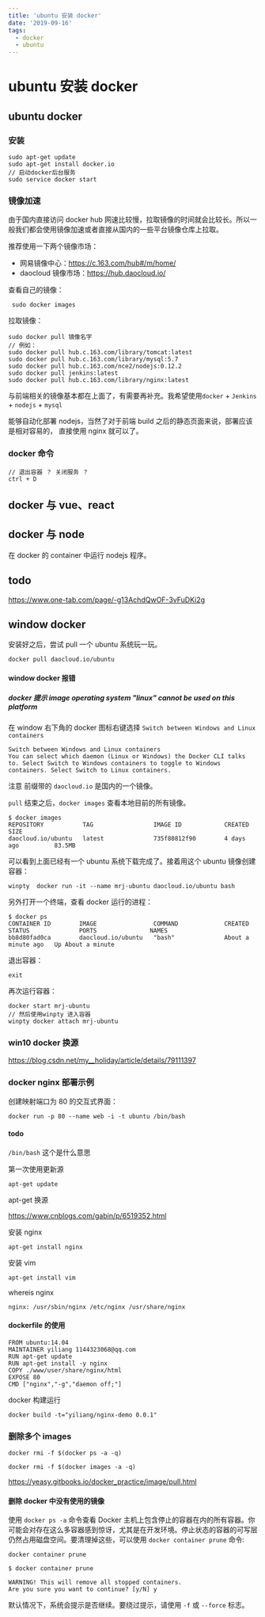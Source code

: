 ```yaml
---
title: 'ubuntu 安装 docker'
date: '2019-09-16'
tags:
  - docker
  - ubuntu
---
```


# ubuntu 安装 docker

## ubuntu docker

### 安装

```
sudo apt-get update
sudo apt-get install docker.io
// 启动docker后台服务
sudo service docker start
```

### 镜像加速

由于国内直接访问 docker hub 网速比较慢，拉取镜像的时间就会比较长。所以一般我们都会使用镜像加速或者直接从国内的一些平台镜像仓库上拉取。

推荐使用一下两个镜像市场：

- 网易镜像中心：<https://c.163.com/hub#/m/home/>
- daocloud 镜像市场：<https://hub.daocloud.io/>

查看自己的镜像：

```
 sudo docker images
```

拉取镜像：

```
sudo docker pull 镜像名字
// 例如：
sudo docker pull hub.c.163.com/library/tomcat:latest
sudo docker pull hub.c.163.com/library/mysql:5.7
sudo docker pull hub.c.163.com/nce2/nodejs:0.12.2
sudo docker pull jenkins:latest
sudo docker pull hub.c.163.com/library/nginx:latest
```

与前端相关的镜像基本都在上面了，有需要再补充。我希望使用`docker` + `Jenkins` + `nodejs` + `mysql`

能够自动化部署 nodejs，当然了对于前端 build 之后的静态页面来说，部署应该是相对容易的， 直接使用 nginx 就可以了。

### docker 命令

```
// 退出容器 ？ 关闭服务 ？
ctrl + D
```

## docker 与 vue、react

## docker 与 node

在 docker 的 container 中运行 nodejs 程序。

## todo

https://www.one-tab.com/page/-g13AchdQwOF-3vFuDKi2g

## window docker

安装好之后，尝试 pull 一个 ubuntu 系统玩一玩。

```
docker pull daocloud.io/ubuntu
```

#### window docker 报错

##### docker 提示 image operating system "linux" cannot be used on this platform

在 window 右下角的 docker 图标右键选择 `Switch between Windows and Linux containers`

```
Switch between Windows and Linux containers
You can select which daemon (Linux or Windows) the Docker CLI talks to. Select Switch to Windows containers to toggle to Windows containers. Select Switch to Linux containers.
```

注意 前缀带的 `daocloud.io` 是国内的一个镜像。

`pull` 结束之后，`docker images` 查看本地目前的所有镜像。

```
$ docker images
REPOSITORY           TAG                 IMAGE ID            CREATED             SIZE
daocloud.io/ubuntu   latest              735f80812f90        4 days ago          83.5MB

```

可以看到上面已经有一个 ubuntu 系统下载完成了。接着用这个 ubuntu 镜像创建容器：

```
winpty  docker run -it --name mrj-ubuntu daocloud.io/ubuntu bash
```

另外打开一个终端，查看 docker 运行的进程：

```
$ docker ps
CONTAINER ID        IMAGE                COMMAND             CREATED              STATUS              PORTS               NAMES
bb8d80fad0ca        daocloud.io/ubuntu   "bash"              About a minute ago   Up About a minute
```

退出容器：

```
exit
```

再次运行容器：

```
docker start mrj-ubuntu
// 然后使用winpty 进入容器
winpty docker attach mrj-ubuntu
```

### win10 docker 换源

https://blog.csdn.net/my__holiday/article/details/79111397

### docker nginx 部署示例

创建映射端口为 80 的交互式界面：

```
docker run -p 80 --name web -i -t ubuntu /bin/bash
```

#### todo

`/bin/bash` 这个是什么意思

第一次使用更新源

```
apt-get update
```

apt-get 换源

https://www.cnblogs.com/gabin/p/6519352.html

安装 nginx

```
apt-get install nginx
```

安装 vim

```
apt-get install vim
```

whereis nginx

```
nginx: /usr/sbin/nginx /etc/nginx /usr/share/nginx
```

#### dockerfile 的使用

```
FROM ubuntu:14.04
MAINTAINER yiliang 1144323068@qq.com
RUN apt-get update
RUN apt-get install -y nginx
COPY ./www/user/share/nginx/html
EXPOSE 80
CMD ["nginx","-g","daemon off;"]
```

docker 构建运行

```
docker build -t="yiliang/nginx-demo 0.0.1"
```

### 删除多个 images

```
docker rmi -f $(docker ps -a -q)

docker rmi -f $(docker images -a -q)
```

https://yeasy.gitbooks.io/docker_practice/image/pull.html

#### 删除 docker 中没有使用的镜像

使用 `docker ps -a` 命令查看 Docker 主机上包含停止的容器在内的所有容器。你可能会对存在这么多容器感到惊讶，尤其是在开发环境。停止状态的容器的可写层仍然占用磁盘空间。要清理掉这些，可以使用 `docker container prune` 命令:

```
docker container prune
```

```
$ docker container prune

WARNING! This will remove all stopped containers.
Are you sure you want to continue? [y/N] y
```

默认情况下，系统会提示是否继续。要绕过提示，请使用 `-f` 或 `--force` 标志。
